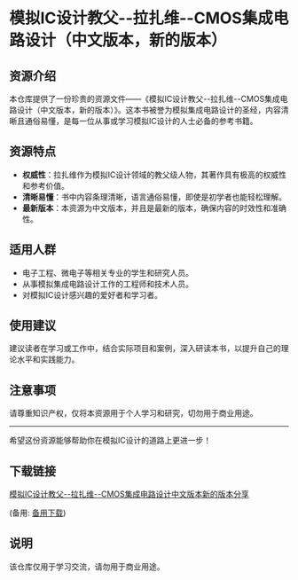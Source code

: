 # 模拟IC设计教父--拉扎维--CMOS集成电路设计（中文版本，新的版本）

## 资源介绍

本仓库提供了一份珍贵的资源文件——《模拟IC设计教父--拉扎维--CMOS集成电路设计（中文版本，新的版本）》。这本书被誉为模拟集成电路设计的圣经，内容清晰且通俗易懂，是每一位从事或学习模拟IC设计的人士必备的参考书籍。

## 资源特点

- **权威性**：拉扎维作为模拟IC设计领域的教父级人物，其著作具有极高的权威性和参考价值。
- **清晰易懂**：书中内容条理清晰，语言通俗易懂，即使是初学者也能轻松理解。
- **最新版本**：本资源为中文版本，并且是最新的版本，确保内容的时效性和准确性。

## 适用人群

- 电子工程、微电子等相关专业的学生和研究人员。
- 从事模拟集成电路设计工作的工程师和技术人员。
- 对模拟IC设计感兴趣的爱好者和学习者。

## 使用建议

建议读者在学习或工作中，结合实际项目和案例，深入研读本书，以提升自己的理论水平和实践能力。

## 注意事项

请尊重知识产权，仅将本资源用于个人学习和研究，切勿用于商业用途。

---

希望这份资源能够帮助你在模拟IC设计的道路上更进一步！

## 下载链接
[模拟IC设计教父--拉扎维--CMOS集成电路设计中文版本新的版本分享](https://pan.quark.cn/s/59f1a30c39af) 

(备用: [备用下载](https://pan.baidu.com/s/1rCrIxlA3fznd7Fv1qiSMqw?pwd=1234))

## 说明

该仓库仅用于学习交流，请勿用于商业用途。
